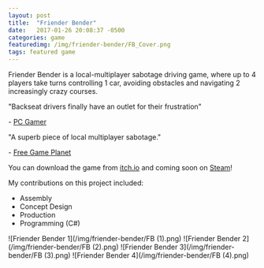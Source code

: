 ```yaml
---
layout: post
title:  "Friender Bender"
date:   2017-01-26 20:08:37 -0500
categories: game
featuredimg: /img/friender-bender/FB_Cover.png
tags: featured game
---
```

Friender Bender is a local-multiplayer sabotage driving game, where up to 4 players take turns controlling 1 car, avoiding obstacles and navigating 2 increasingly crazy courses.

"Backseat drivers finally have an outlet for their frustration" 

\- [PC Gamer](http://www.pcgamer.com/free-games-of-the-week)

"A superb piece of local multiplayer sabotage." 

\- [Free Game Planet](https://www.freegameplanet.com/friender-bender-download-game/)

You can download the game from [itch.io](https://wickedly.itch.io/friender-bender) and coming soon on [Steam](https://steamcommunity.com/sharedfiles/filedetails/?id=816824713)!

My contributions on this project included:
* Assembly
* Concept Design
* Production
* Programming (C#)

![Friender Bender 1](/img/friender-bender/FB (1).png)
![Friender Bender 2](/img/friender-bender/FB (2).png)
![Friender Bender 3](/img/friender-bender/FB (3).png)
![Friender Bender 4](/img/friender-bender/FB (4).png)
